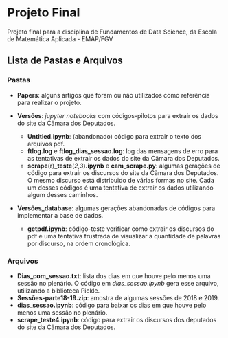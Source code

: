 # Projeto Final
Projeto final para a disciplina de Fundamentos de Data Science, da Escola de Matemática Aplicada - EMAP/FGV

## Lista de Pastas e Arquivos

### Pastas

* **Papers**: alguns artigos que foram ou não utilizados como referência para realizar o projeto.
* **Versões**: _jupyter notebooks_ com códigos-pilotos para extrair os dados do site da Câmara dos Deputados.

  - **Untitled.ipynb**: (abandonado) código para extrair o texto dos arquivos pdf.
  - **ftlog.log** e **ftlog_dias_sessao.log**: log das mensagens de erro para as tentativas de extrair os dados do site da Câmara dos 
    Deputados.
  - **scrape**(r)**_teste**(_2_,_3_)**.ipynb** e **cam_scrape.py**: algumas gerações de código para extrair os discursos do site da Cãmara 
    dos Deputados. O mesmo discurso está distribuido de várias formas no site. Cada um desses códigos é uma tentativa de extrair os dados 
    utilizando algum desses caminhos.
    
* **Versões_database**: algumas gerações abandonadas de códigos para implementar a base de dados.

  - **getpdf.ipynb**: código-teste verificar como extrair os discursos do pdf e uma tentativa frustrada de visualizar a quantidade de 
    palavras por discurso, na ordem cronológica.
  
### Arquivos

* **Dias_com_sessao.txt**: lista dos dias em que houve pelo menos uma sessão no plenário. O código em _dias_sessao.ipynb_ gera esse arquivo,
  utilizando a biblioteca Pickle.
* **Sessões-parte18-19.zip**: amostra de algumas sessões de 2018 e 2019.
* **dias_sessao.ipynb**: código para baixar os dias em que houve pelo menos uma sessão no plenário. 
* **scrape_teste4.ipynb**: código para extrair os discursos dos deputados do site da Câmara dos Deputados.
